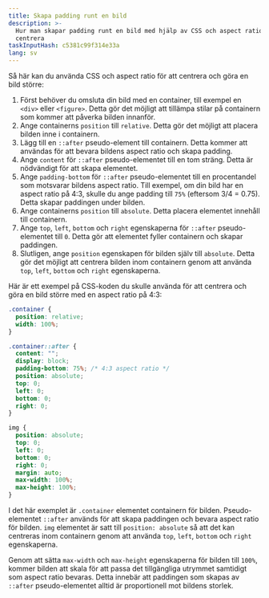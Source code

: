 ```yaml
---
title: Skapa padding runt en bild
description: >-
  Hur man skapar padding runt en bild med hjälp av CSS och aspect ratio för att
  centrera
taskInputHash: c5381c99f314e33a
lang: sv
---
```

Så här kan du använda CSS och aspect ratio för att centrera och göra en bild större: 
1. Först behöver du omsluta din bild med en container, till exempel en `<div>` eller `<figure>`. Detta gör det möjligt att tillämpa stilar på containern som kommer att påverka bilden innanför. 
2. Ange containerns `position` till `relative`. Detta gör det möjligt att placera bilden inne i containern. 
3. Lägg till en `::after` pseudo-element till containern. Detta kommer att användas för att bevara bildens aspect ratio och skapa padding. 
4. Ange `content` för `::after` pseudo-elementet till en tom sträng. Detta är nödvändigt för att skapa elementet. 
5. Ange `padding-bottom` för `::after` pseudo-elementet till en procentandel som motsvarar bildens aspect ratio. Till exempel, om din bild har en aspect ratio på 4:3, skulle du ange padding till `75%` (eftersom 3/4 = 0.75). Detta skapar paddingen under bilden. 
6. Ange containerns `position` till `absolute`. Detta placera elementet innehåll till containern. 
7. Ange `top`, `left`, `bottom` och `right` egenskaperna för `::after` pseudo-elementet till `0`. Detta gör att elementet fyller containern och skapar paddingen. 
8. Slutligen, ange `position` egenskapen för bilden själv till `absolute`. Detta gör det möjligt att centrera bilden inom containern genom att använda `top`, `left`, `bottom` och `right` egenskaperna.

Här är ett exempel på CSS-koden du skulle använda för att centrera och göra en bild större med en aspect ratio på 4:3:

```css
.container {
  position: relative;
  width: 100%;
}

.container::after {
  content: "";
  display: block;
  padding-bottom: 75%; /* 4:3 aspect ratio */
  position: absolute;
  top: 0;
  left: 0;
  bottom: 0;
  right: 0;
}

img {
  position: absolute;
  top: 0;
  left: 0;
  bottom: 0;
  right: 0;
  margin: auto;
  max-width: 100%;
  max-height: 100%;
}
```



I det här exemplet är `.container` elementet containern för bilden. Pseudo-elementet `::after` används för att skapa paddingen och bevara aspect ratio för bilden. `img` elementet är satt till `position: absolute` så att det kan centreras inom containern genom att använda `top`, `left`, `bottom` och `right` egenskaperna.

Genom att sätta `max-width` och `max-height` egenskaperna för bilden till `100%`, kommer bilden att skala för att passa det tillgängliga utrymmet samtidigt som aspect ratio bevaras. Detta innebär att paddingen som skapas av `::after` pseudo-elementet alltid är proportionell mot bildens storlek.
